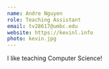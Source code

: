 ```yaml
---
name: Andre Nguyen
role: Teaching Assistant
email: tv28617@umbc.edu
website: https://kevinl.info
photo: kevin.jpg
---
```


I like teaching Computer Science!
